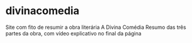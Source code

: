 # divinacomedia
 Site com fito de resumir a obra literária A Divina Comédia
 Resumo das três partes da obra, com vídeo explicativo no final da página
